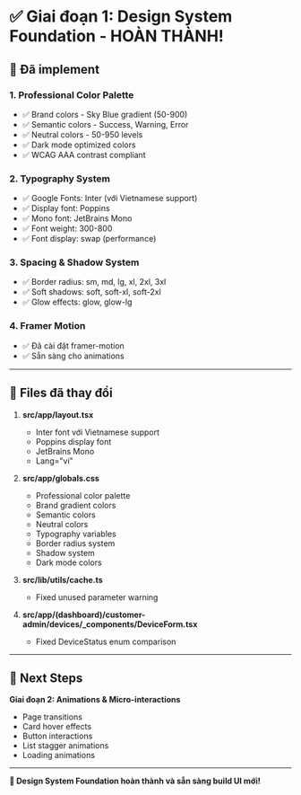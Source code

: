 # ✅ Giai đoạn 1: Design System Foundation - HOÀN THÀNH!

## 🎨 **Đã implement**

### **1. Professional Color Palette**

- ✅ Brand colors - Sky Blue gradient (50-900)
- ✅ Semantic colors - Success, Warning, Error
- ✅ Neutral colors - 50-950 levels
- ✅ Dark mode optimized colors
- ✅ WCAG AAA contrast compliant

### **2. Typography System**

- ✅ Google Fonts: Inter (với Vietnamese support)
- ✅ Display font: Poppins
- ✅ Mono font: JetBrains Mono
- ✅ Font weight: 300-800
- ✅ Font display: swap (performance)

### **3. Spacing & Shadow System**

- ✅ Border radius: sm, md, lg, xl, 2xl, 3xl
- ✅ Soft shadows: soft, soft-xl, soft-2xl
- ✅ Glow effects: glow, glow-lg

### **4. Framer Motion**

- ✅ Đã cài đặt framer-motion
- ✅ Sẵn sàng cho animations

---

## 📝 **Files đã thay đổi**

1. **src/app/layout.tsx**
   - Inter font với Vietnamese support
   - Poppins display font
   - JetBrains Mono
   - Lang="vi"

2. **src/app/globals.css**
   - Professional color palette
   - Brand gradient colors
   - Semantic colors
   - Neutral colors
   - Typography variables
   - Border radius system
   - Shadow system
   - Dark mode colors

3. **src/lib/utils/cache.ts**
   - Fixed unused parameter warning

4. **src/app/(dashboard)/customer-admin/devices/\_components/DeviceForm.tsx**
   - Fixed DeviceStatus enum comparison

---

## 🚀 **Next Steps**

**Giai đoạn 2: Animations & Micro-interactions**

- Page transitions
- Card hover effects
- Button interactions
- List stagger animations
- Loading animations

---

**🎉 Design System Foundation hoàn thành và sẵn sàng build UI mới!**
